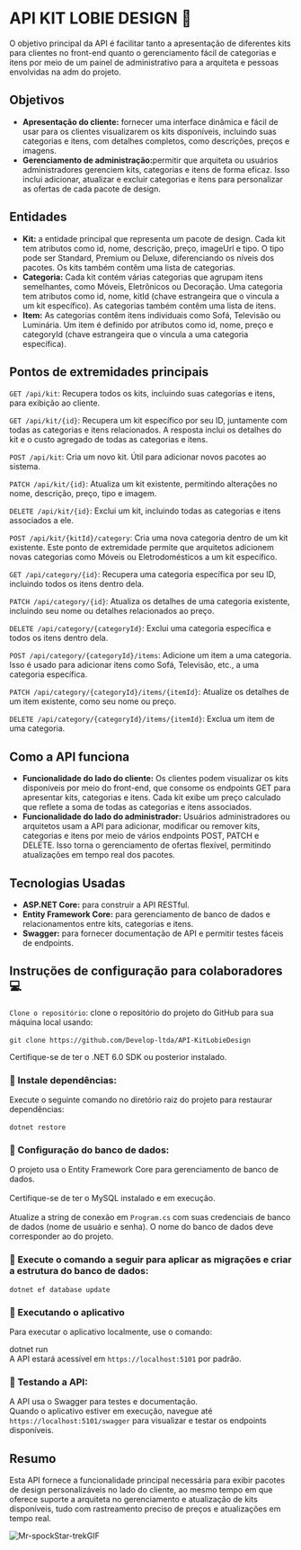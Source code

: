 # API KIT LOBIE DESIGN 🚀
O objetivo principal da API é facilitar tanto a apresentação de diferentes kits para clientes no front-end quanto o gerenciamento fácil de categorias e itens por meio de um painel de administrativo para a arquiteta e pessoas envolvidas na adm do projeto.

## Objetivos
<ul>
  <li><b>Apresentação do cliente:</b> fornecer uma interface dinâmica e fácil de usar para os clientes visualizarem os kits disponíveis, incluindo suas categorias e itens, com detalhes completos, como descrições, preços e imagens.</li>
  <li><b>Gerenciamento de administração:</b>permitir que arquiteta ou usuários administradores gerenciem kits, categorias e itens de forma eficaz. Isso inclui adicionar, atualizar e excluir categorias e itens para personalizar as ofertas de cada pacote de design.</li>
</ul>

## Entidades
<ul>
  <li><b>Kit:</b> a entidade principal que representa um pacote de design. Cada kit tem atributos como id, nome, descrição, preço, imageUrl e tipo. O tipo pode ser Standard, Premium ou Deluxe, diferenciando os níveis dos pacotes. Os kits também contêm uma lista de categorias.</li>
  <li><b>Categoria:</b> Cada kit contém várias categorias que agrupam itens semelhantes, como Móveis, Eletrônicos ou Decoração. Uma categoria tem atributos como id, nome, kitId (chave estrangeira que o vincula a um kit específico). As categorias também contêm uma lista de itens.</li>
  <li><b>Item:</b> As categorias contêm itens individuais como Sofá, Televisão ou Luminária. Um item é definido por atributos como id, nome, preço e categoryId (chave estrangeira que o vincula a uma categoria específica).</li>
</ul>

## Pontos de extremidades principais

`GET /api/kit`: Recupera todos os kits, incluindo suas categorias e itens, para exibição ao cliente.<br>

`GET /api/kit/{id}`: Recupera um kit específico por seu ID, juntamente com todas as categorias e itens relacionados. A resposta inclui os detalhes do kit e o custo agregado de todas as categorias e itens.<br>

`POST /api/kit`: Cria um novo kit. Útil para adicionar novos pacotes ao sistema.<br>

`PATCH /api/kit/{id}`: Atualiza um kit existente, permitindo alterações no nome, descrição, preço, tipo e imagem.<br>

`DELETE /api/kit/{id}`: Exclui um kit, incluindo todas as categorias e itens associados a ele.<br>

`POST /api/kit/{kitId}/category`: Cria uma nova categoria dentro de um kit existente. Este ponto de extremidade permite que arquitetos adicionem novas categorias como Móveis ou Eletrodomésticos a um kit específico.<br>

`GET /api/category/{id}`: Recupera uma categoria específica por seu ID, incluindo todos os itens dentro dela.<br>

`PATCH /api/category/{id}`: Atualiza os detalhes de uma categoria existente, incluindo seu nome ou detalhes relacionados ao preço.<br>

`DELETE /api/category/{categoryId}`: Exclui uma categoria específica e todos os itens dentro dela.<br>

`POST /api/category/{categoryId}/items`: Adicione um item a uma categoria. Isso é usado para adicionar itens como Sofá, Televisão, etc., a uma categoria específica.<br>

`PATCH /api/category/{categoryId}/items/{itemId}`: Atualize os detalhes de um item existente, como seu nome ou preço.<br>

`DELETE /api/category/{categoryId}/items/{itemId}`: Exclua um item de uma categoria.<br>


## Como a API funciona

<ul>
  <li><b>Funcionalidade do lado do cliente:</b> Os clientes podem visualizar os kits disponíveis por meio do front-end, que consome os endpoints GET para apresentar kits, categorias e itens. Cada kit exibe um preço calculado que reflete a soma de todas as categorias e itens associados.</li>
  <li><b>Funcionalidade do lado do administrador:</b> Usuários administradores ou arquitetos usam a API para adicionar, modificar ou remover kits, categorias e itens por meio de vários endpoints POST, PATCH e DELETE. Isso torna o gerenciamento de ofertas flexível, permitindo atualizações em tempo real dos pacotes.</li>  
</ul>

## Tecnologias Usadas
<ul>
  <li><b>ASP.NET Core:</b> para construir a API RESTful.</li>
  <li><b>Entity Framework Core:</b> para gerenciamento de banco de dados e relacionamentos entre kits, categorias e itens.</li>
  <li><b>Swagger:</b> para fornecer documentação de API e permitir testes fáceis de endpoints.</li>
</ul>

## Instruções de configuração para colaboradores 💻

`Clone o repositório`: clone o repositório do projeto do GitHub para sua máquina local usando:<br><br>
  `git clone https://github.com/Develop-ltda/API-KitLobieDesign`
 <br>
 

 Certifique-se de ter o .NET 6.0 SDK ou posterior instalado.

### 📌 Instale dependências:

Execute o seguinte comando no diretório raiz do projeto para restaurar dependências: <br> <br>
`dotnet restore`

### 📌 Configuração do banco de dados:

O projeto usa o Entity Framework Core para gerenciamento de banco de dados.<br><br>
Certifique-se de ter o MySQL instalado e em execução.<br><br>
Atualize a string de conexão em `Program.cs` com suas credenciais de banco de dados (nome de usuário e senha). O nome do banco de dados deve corresponder ao do projeto.<br>

### 📌  Execute o comando a seguir para aplicar as migrações e criar a estrutura do banco de dados:

`dotnet ef database update`

### 📌 Executando o aplicativo

Para executar o aplicativo localmente, use o comando: <br>

dotnet run<br>
A API estará acessível em `https://localhost:5101` por padrão.

### 📌 Testando a API:

A API usa o Swagger para testes e documentação. <br>
Quando o aplicativo estiver em execução, navegue até `https://localhost:5101/swagger` para visualizar e testar os endpoints disponíveis.<br>

## Resumo


Esta API fornece a funcionalidade principal necessária para exibir pacotes de design personalizáveis ​​no lado do cliente, ao mesmo tempo em que oferece suporte a arquiteta no gerenciamento e atualização de kits disponíveis, tudo com rastreamento preciso de preços e atualizações em tempo real.


![Mr-spockStar-trekGIF](https://github.com/user-attachments/assets/e50ce8ab-a7ef-41da-9177-d6e659400921)




